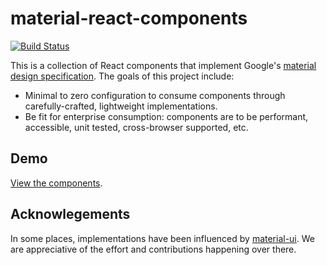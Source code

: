 material-react-components
=========================

[![Build Status](https://travis-ci.org/collegepulse/material-react-components.svg?branch=master)](https://travis-ci.org/collegepulse/material-react-components/)

This is a collection of React components that implement Google's [material design specification](https://material.io/guidelines). The goals of this project include:

- Minimal to zero configuration to consume components through carefully-crafted, lightweight implementations.
- Be fit for enterprise consumption: components are to be performant, accessible, unit tested, cross-browser supported, etc.

Demo
----

[View the components](https://collegepulse.github.io/material-react-components/).

Acknowlegements
---------------

In some places, implementations have been influenced by [material-ui](https://github.com/callemall/material-ui). We are appreciative of the effort and contributions happening over there.
